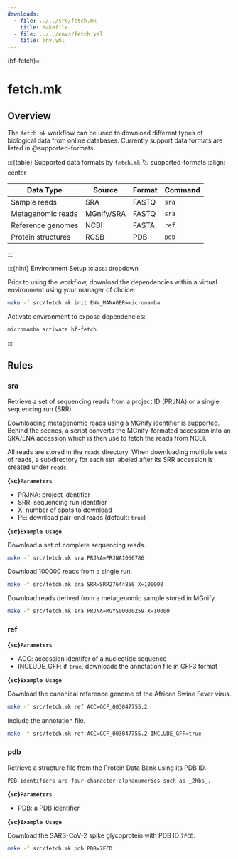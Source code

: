 ```yaml
---
downloads:
  - file: ../../src/fetch.mk
    title: Makefile
  - file: ../../envs/fetch.yml
    title: env.yml
---
```


(bf-fetch)=
# fetch.mk

## Overview

The `fetch.mk` workflow can be used to download different types of biological data from online databases. Currently support data formats are listed in @supported-formats:

:::{table} Supported data formats by `fetch.mk`
:label: supported-formats
:align: center

| Data Type | Source |Format | Command |
| ------ | ------ | ------ | ------ |
| Sample reads | SRA | FASTQ | `sra` | 
| Metagenomic reads | MGnify/SRA | FASTQ | `sra` | 
| Reference genomes | NCBI | FASTA | `ref` |
| Protein structures | RCSB | PDB | `pdb` |

:::

:::{hint} Environment Setup
:class: dropdown

Prior to using the workflow, download the dependencies within a virtual environment using your manager of choice:

```bash
make -f src/fetch.mk init ENV_MANAGER=micromamba
```

Activate environment to expose dependencies:
```bash
micromamba activate bf-fetch
```
:::

## Rules

### sra

Retrieve a set of sequencing reads from a project ID (PRJNA) or a single sequencing run (SRR).

Downloading metagenomic reads using a MGnify identifier is supported. Behind the scenes, a script converts the MGnify-formated accession into an SRA/ENA accession which is then use to fetch the reads from NCBI.

All reads are stored in the `reads` directory. When downloading multiple sets of reads, a subdirectory for each set labeled after its SRR accession is created under `reads`.

**{sc}`Parameters`**

- PRJNA: project identifier
- SRR: sequencing run identifier
- X: number of spots to download
- PE: download pair-end reads (default: `true`)

**{sc}`Example Usage`**

Download a set of complete sequencing reads.
```bash
make -f src/fetch.mk sra PRJNA=PRJNA1066786
```

Download 100000 reads from a single run.
```bash
make -f src/fetch.mk sra SRR=SRR27644850 X=100000
```

Download reads derived from a metagenomic sample stored in MGnify.
```bash
make -f src/fetch.mk sra PRJNA=MGYS00000259 X=10000
```

### ref

**{sc}`Parameters`**

- ACC: accession identifer of a nucleotide sequence
- INCLUDE_GFF: if `true`, downloads the annotation file in GFF3 format

**{sc}`Example Usage`**

Download the canonical reference genome of the African Swine Fever virus.
```bash
make -f src/fetch.mk ref ACC=GCF_003047755.2
```

Include the annotation file.
```bash
make -f src/fetch.mk ref ACC=GCF_003047755.2 INCLUDE_GFF=true
```

### pdb

Retrieve a structure file from the Protein Data Bank using its PDB ID.

```{note}
PDB identifiers are four-character alphanumerics such as _2hbs_.
```

**{sc}`Parameters`**

- PDB: a PDB identifier

**{sc}`Example Usage`**

Download the SARS-CoV-2 spike glycoprotein with PDB ID `7FCD`.
```bash
make -f src/fetch.mk pdb PDB=7FCD
```
